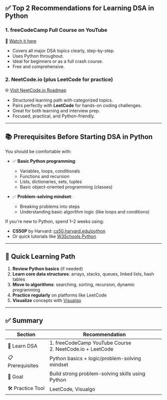 ## ✅ **Top 2 Recommendations for Learning DSA in Python**

### 1. **freeCodeCamp Full Course on YouTube**

🎥 [Watch it here](https://www.youtube.com/watch?v=pkYVOmU3MgA)

* Covers all major DSA topics clearly, step-by-step.
* Uses Python throughout.
* Ideal for beginners or as a full crash course.
* Free and comprehensive.

### 2. **NeetCode.io (plus LeetCode for practice)**

🌐 [Visit NeetCode.io Roadmap](https://neetcode.io/roadmap)

* Structured learning path with categorized topics.
* Pairs perfectly with **LeetCode** for hands-on coding challenges.
* Great for both learning and interview prep.
* Focused, practical, and Python-friendly.

---

## 📚 **Prerequisites Before Starting DSA in Python**

You should be comfortable with:

* ✅ **Basic Python programming**:

  * Variables, loops, conditionals
  * Functions and recursion
  * Lists, dictionaries, sets, tuples
  * Basic object-oriented programming (classes)

* ✅ **Problem-solving mindset**:

  * Breaking problems into steps
  * Understanding basic algorithm logic (like loops and conditions)

If you're new to Python, spend 1–2 weeks using:

* **CS50P** by Harvard: [cs50.harvard.edu/python](https://cs50.harvard.edu/python/)
* Or quick tutorials like [W3Schools Python](https://www.w3schools.com/python/)

---

## 🧭 Quick Learning Path

1. **Review Python basics** (if needed)
2. **Learn core data structures**: arrays, stacks, queues, linked lists, hash tables
3. **Move to algorithms**: searching, sorting, recursion, dynamic programming
4. **Practice regularly** on platforms like LeetCode
5. **Visualize** concepts with [Visualgo](https://visualgo.net/en)

---

## ✅ Summary

| Section          | Recommendation                                              |
| ---------------- | ----------------------------------------------------------- |
| 📘 Learn DSA     | 1. freeCodeCamp YouTube Course<br>2. NeetCode.io + LeetCode |
| 📋 Prerequisites | Python basics + logic/problem-solving mindset               |
| 🎯 Goal          | Build strong problem-solving skills using Python            |
| 🛠 Practice Tool | LeetCode, Visualgo                                          |